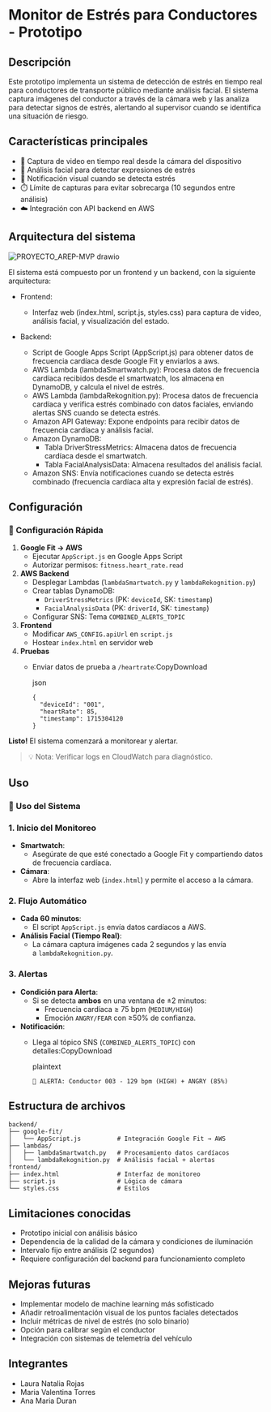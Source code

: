 # Monitor de Estrés para Conductores - Prototipo

## Descripción

Este prototipo implementa un sistema de detección de estrés en tiempo real para conductores de transporte público mediante análisis facial. El sistema captura imágenes del conductor a través de la cámara web y las analiza para detectar signos de estrés, alertando al supervisor cuando se identifica una situación de riesgo.

## Características principales

- 🎥 Captura de video en tiempo real desde la cámara del dispositivo
- 🤖 Análisis facial para detectar expresiones de estrés
- 🚨 Notificación visual cuando se detecta estrés
- ⏱️ Límite de capturas para evitar sobrecarga (10 segundos entre análisis)
- ☁️ Integración con API backend en AWS

## Arquitectura del sistema

![PROYECTO_AREP-MVP drawio](https://github.com/user-attachments/assets/a0385b0e-dad2-43ca-a6c5-81addd5ff5ab)

El sistema está compuesto por un frontend y un backend, con la siguiente arquitectura:

- Frontend:

  - Interfaz web (index.html, script.js, styles.css) para captura de video, análisis facial, y visualización del estado.

- Backend:
  
  - Script de Google Apps Script (AppScript.js) para obtener datos de frecuencia cardíaca desde Google Fit y enviarlos a aws.
  - AWS Lambda (lambdaSmartwatch.py): Procesa datos de frecuencia cardíaca recibidos desde el smartwatch, los almacena en DynamoDB, y calcula el nivel de estrés.
  - AWS Lambda (lambdaRekognition.py): Procesa datos de frecuencia cardíaca y verifica estrés combinado con datos faciales, enviando alertas SNS cuando se detecta estrés.
  - Amazon API Gateway: Expone endpoints para recibir datos de frecuencia cardíaca y análisis facial.
  - Amazon DynamoDB:
    - Tabla DriverStressMetrics: Almacena datos de frecuencia cardíaca desde el smartwatch.
    - Tabla FacialAnalysisData: Almacena resultados del análisis facial.
  - Amazon SNS: Envía notificaciones cuando se detecta estrés combinado (frecuencia cardíaca alta y expresión facial de estrés).

## Configuración

### 🔧 Configuración Rápida

1. **Google Fit → AWS**
    - Ejecutar `AppScript.js` en Google Apps Script
    - Autorizar permisos: `fitness.heart_rate.read`
2. **AWS Backend**
    - Desplegar Lambdas (`lambdaSmartwatch.py` y `lambdaRekognition.py`)
    - Crear tablas DynamoDB:
        - `DriverStressMetrics` (PK: `deviceId`, SK: `timestamp`)
        - `FacialAnalysisData` (PK: `driverId`, SK: `timestamp`)
    - Configurar SNS: Tema `COMBINED_ALERTS_TOPIC`
3. **Frontend**
    - Modificar `AWS_CONFIG.apiUrl` en `script.js`
    - Hostear `index.html` en servidor web
4. **Pruebas**
    - Enviar datos de prueba a `/heartrate`:CopyDownload
        
        json
        
        ```
        {
          "deviceId": "001",
          "heartRate": 85,
          "timestamp": 1715304120
        }
        ```
        

**Listo!** El sistema comenzará a monitorear y alertar.

> 💡 Nota: Verificar logs en CloudWatch para diagnóstico.
>

## Uso

### 🚀 Uso del Sistema

### **1. Inicio del Monitoreo**

- **Smartwatch**:
    - Asegúrate de que esté conectado a Google Fit y compartiendo datos de frecuencia cardíaca.
- **Cámara**:
    - Abre la interfaz web (`index.html`) y permite el acceso a la cámara.

### **2. Flujo Automático**

- **Cada 60 minutos**:
    - El script `AppScript.js` envía datos cardíacos a AWS.
- **Análisis Facial (Tiempo Real)**:
    - La cámara captura imágenes cada 2 segundos y las envía a `lambdaRekognition.py`.

### **3. Alertas**

- **Condición para Alerta**:
    - Si se detecta **ambos** en una ventana de ±2 minutos:
        - Frecuencia cardíaca ≥ 75 bpm (`MEDIUM/HIGH`)
        - Emoción `ANGRY/FEAR` con ≥50% de confianza.
- **Notificación**:
    - Llega al tópico SNS (`COMBINED_ALERTS_TOPIC`) con detalles:CopyDownload
        
        plaintext
        
        ```
        🚨 ALERTA: Conductor 003 - 129 bpm (HIGH) + ANGRY (85%)
        ```

## Estructura de archivos

```
backend/
├── google-fit/
│   └── AppScript.js          # Integración Google Fit → AWS
├── lambdas/
│   ├── lambdaSmartwatch.py   # Procesamiento datos cardíacos
│   └── lambdaRekognition.py  # Análisis facial + alertas
frontend/
├── index.html                # Interfaz de monitoreo
├── script.js                 # Lógica de cámara
└── styles.css                # Estilos

```

## Limitaciones conocidas

- Prototipo inicial con análisis básico
- Dependencia de la calidad de la cámara y condiciones de iluminación
- Intervalo fijo entre análisis (2 segundos)
- Requiere configuración del backend para funcionamiento completo

## Mejoras futuras

- Implementar modelo de machine learning más sofisticado
- Añadir retroalimentación visual de los puntos faciales detectados
- Incluir métricas de nivel de estrés (no solo binario)
- Opción para calibrar según el conductor
- Integración con sistemas de telemetría del vehículo

## Integrantes

- Laura Natalia Rojas
- Maria Valentina Torres
- Ana Maria Duran
